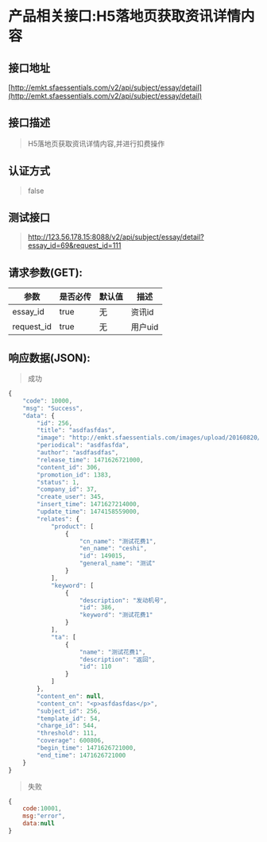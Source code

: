 # 产品相关接口:H5落地页获取资讯详情内容

## 接口地址

[http://emkt.sfaessentials.com/v2/api/subject/essay/detail](http://emkt.sfaessentials.com/v2/api/subject/essay/detail)

## 接口描述

> H5落地页获取资讯详情内容,并进行扣费操作

## 认证方式

> false

## 测试接口

> http://123.56.178.15:8088/v2/api/subject/essay/detail?essay_id=69&request_id=111





## 请求参数(GET):

| 参数 | 是否必传 | 默认值 |  描述 | 
| ---- | ----- | ----- | ----- | 
| essay_id | true | 无 |  资讯id|
| request_id | true | 无 | 用户uid|



## 响应数据(JSON):
> 成功

```javascript
{
    "code": 10000,
    "msg": "Success",
    "data": {
        "id": 256,
        "title": "asdfasfdas",
        "image": "http://emkt.sfaessentials.com/images/upload/20160820/14716272015048.png",
        "periodical": "asdfasfda",
        "author": "asdfasdfas",
        "release_time": 1471626721000,
        "content_id": 306,
        "promotion_id": 1383,
        "status": 1,
        "company_id": 37,
        "create_user": 345,
        "insert_time": 1471627214000,
        "update_time": 1474158559000,
        "relates": {
            "product": [
                {
                    "cn_name": "测试花费1",
                    "en_name": "ceshi",
                    "id": 149015,
                    "general_name": "测试"
                }
            ],
            "keyword": [
                {
                    "description": "发动机号",
                    "id": 386,
                    "keyword": "测试花费1"
                }
            ],
            "ta": [
                {
                    "name": "测试花费1",
                    "description": "返回",
                    "id": 110
                }
            ]
        },
        "content_en": null,
        "content_cn": "<p>asfdasfdas</p>",
        "subject_id": 256,
        "template_id": 54,
        "charge_id": 544,
        "threshold": 111,
        "coverage": 600806,
        "begin_time": 1471626721000,
        "end_time": 1471626721000
    }
}
```
> 失败 

```javascript
{
    code:10001,
    msg:"error",
    data:null
}
```